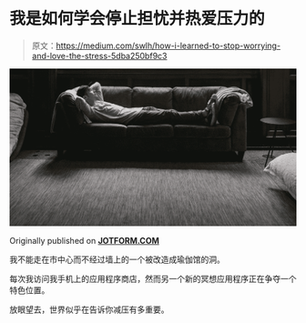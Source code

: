 # 我是如何学会停止担忧并热爱压力的

> 原文：<https://medium.com/swlh/how-i-learned-to-stop-worrying-and-love-the-stress-5dba250bf9c3>

![](img/c2d4652c7ee5dfee264e2296923b9571.png)

Originally published on [**JOTFORM.COM**](http://jotform.com)

我不能走在市中心而不经过墙上的一个被改造成瑜伽馆的洞。

每次我访问我手机上的应用程序商店，然而另一个新的冥想应用程序正在争夺一个特色位置。

放眼望去，世界似乎在告诉你减压有多重要。